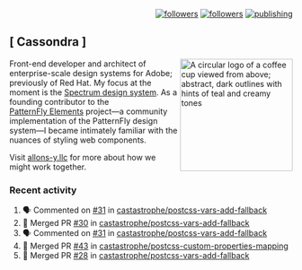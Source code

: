 <p align="right"><a rel="me" href="https://front-end.social/@castastrophe">
    <img alt="followers" title="Follow me on Mastodon" src="https://img.shields.io/mastodon/follow/109297102751309835?domain=https%3A%2F%2Ffront-end.social&label=Follow&logo=mastodon&logoColor=white&style=for-the-badge&labelColor=008080&color=006969"/></a>
  <a href="https://codepen.io/castastrophe/">
    <img alt="followers" title="Follow me on CodePen" src="https://img.shields.io/badge/23-1?color=640464&labelColor=7c007c&style=for-the-badge&logo=codepen&label=Follow"/></a>
<a href="https://castastrophe.medium.com/">
    <img alt="publishing" title="View articles on Medium" src="https://img.shields.io/badge/107-1?color=666&labelColor=444&label=subscribe&logo=medium&logoColor=white&style=for-the-badge"/></a>
</p>

## [&nbsp;Cassondra&nbsp;]

<img align="right" src="https://github-production-user-asset-6210df.s3.amazonaws.com/1840295/253016758-ba468774-1cd3-42c2-8f43-947b5eeb5edf.png" height="200" alt="A circular logo of a coffee cup viewed from above; abstract, dark outlines with hints of teal and creamy tones">

Front-end developer and architect of enterprise-scale design systems for Adobe; previously of Red Hat. My focus at the moment is the [Spectrum design system](https://github.com/adobe/spectrum-css). As a founding contributor to the [PatternFly&nbsp;Elements](https://github.com/patternfly/patternfly-elements) project&mdash;a community implementation of the PatternFly design system&mdash;I became intimately familiar with the nuances of styling web components.

Visit [allons-y.llc](http://allons-y.llc/) for more about how we might work together.

### Recent activity

<!--START_SECTION:activity-->
1. 🗣 Commented on [#31](https://github.com/castastrophe/postcss-vars-add-fallback/pull/31#issuecomment-2207070259) in [castastrophe/postcss-vars-add-fallback](https://github.com/castastrophe/postcss-vars-add-fallback)
2. 🎉 Merged PR [#30](https://github.com/castastrophe/postcss-vars-add-fallback/pull/30) in [castastrophe/postcss-vars-add-fallback](https://github.com/castastrophe/postcss-vars-add-fallback)
3. 🗣 Commented on [#31](https://github.com/castastrophe/postcss-vars-add-fallback/pull/31#issuecomment-2207067363) in [castastrophe/postcss-vars-add-fallback](https://github.com/castastrophe/postcss-vars-add-fallback)
4. 🎉 Merged PR [#43](https://github.com/castastrophe/postcss-custom-properties-mapping/pull/43) in [castastrophe/postcss-custom-properties-mapping](https://github.com/castastrophe/postcss-custom-properties-mapping)
5. 🎉 Merged PR [#28](https://github.com/castastrophe/postcss-vars-add-fallback/pull/28) in [castastrophe/postcss-vars-add-fallback](https://github.com/castastrophe/postcss-vars-add-fallback)
<!--END_SECTION:activity-->
